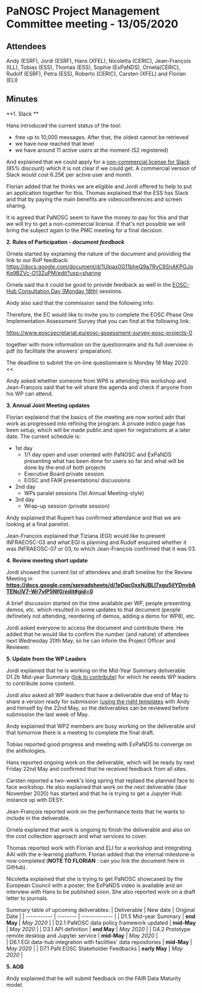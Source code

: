 ﻿PaNOSC Project Management Committee meeting - 13/05/2020
========================================================


Attendees
-------
Andy (ESRF), Jordi (ESRF), Hans (XFEL), Nicoletta (CERIC), Jean-François (ILL), Tobias (ESS), Thomas (ESS), Sophie (ExPaNDS), Ornela(CERIC), Rudolf (ESRF), Petra (ESS), Roberto (CERIC), Carsten (XFEL) and Florian (ELI)


Minutes
-------	

**1. Slack **

Hans introduced the current status of the tool:
* free up to 10,000 messages. After that, the oldest cannot be retrieved
* we have now reached that level
* we have around 11 active users at the moment (52 registered)

And explained that we could apply for a [non-commercial license for Slack](https://slack.com/intl/fr-fr/help/articles/204368833-Slack-pour-les-associations?eu_nc=1) (85% discount) which it is not clear if we could get. A commercial version of Slack would cost 6.25€ per active user and month. 

Florian added that he thinks we are eligible and Jordi offered to help to put an application together for this. Thomas explained that the ESS has Slack and that by paying the main benefits are videoconferences and screen sharing.

It is agreed that PaNOSC seem to have the money to pay for this and that we will try to get a non-commercial license. If that's not possible we will bring the subject again to the PMC meeting for a final decision.

**2. Rules of Participation - *document feedback***

Ornela started by explaining the nature of the document and providing the link to our RoP feedback: https://docs.google.com/document/d/1Ulpax0G11bheQ9a7RyC9SnAKPGJqKq9BZVc-O13ZuPM/edit?usp=sharing

Ornela said tha it could be good to provide feedback as well in the [EOSC-Hub Consultation Day (Monday 18th)](https://www.eosc-hub.eu/eosc-hub-week-2020/agenda) sessions.

Andy also said that the commission send the following info:
>>        

Therefore, the EC would like to invite you to complete the EOSC Phase One Implementation Assessment Survey that you can find at the following link:

https://www.eoscsecretariat.eu/eosc-assessment-survey-eosc-projects-0

together with more information on the questionnaire and its full overview in pdf (to facilitate the answers’ preparation).

The deadline to submit the on-line questionnaire is Monday 18 May 2020.
<<

Andy asked whether someone from WP6 is attending this workshop and Jean-François said that he will share the agenda and check if anyone from his WP can attend.

**3. Annual Joint Meeting updates**

Florian explaiend that the basics of the meeting are now sorted adn that work as progressed into refining the program. A private indico page has been setup, which will be made public and open for registrations at a later date. The current schedule is:
* 1st day
  * 1/1 day open and user oriented with PaNOSC and ExPaNDS presenting what has been done for users so far and what will be done by the end of both projects
  * Executive Board private session
  * EOSC and FAIR presentations/ discussions
* 2nd day
  * WPs paralel sessions (1st Annual Meeting-style)
* 3rd day
  * Wrap-up session (private session)

Andy explained that Rupert has confirmed attendance and that we are looking at a final panelist.

Jean-François explained that Tiziana (EGI) would like to present INFRAEOSC-03 and what EGI is planning and Rudolf enquired whether it was INFRAEOSC-07 or 03, to which Jean-François confirmed that it was 03.

**4. Review meeting short update**

Jordi showed the current list of attendees and draft timeline for the Review Meeting in **https://docs.google.com/spreadsheets/d/1eDqc0xxNJBLl7xgu5iIYDnvbATENcIV7-Wr7vlP5Nf0/edit#gid=0**

A brief discussion started on the time available per WP, people presenting demos, etc. which resulted in some updates to that document (people definetely not attending, reordering of demos, adding a demo for WP8), etc.

Jordi asked everyone to access the document and contribute there. He added that he would like to confirm the number (and nature) of attendees next Wednesday 20th May, so he can inform the Project Officer and Reviewer.

**5. Update from the WP Leaders**

Jordi explained that he is working on the Mid-Year Summary deliverable D1.2b Mid-year Summary ([link to contribute](https://docs.google.com/document/d/1X96DtpDITHmHwcHVNgRrcMSOZyjwb9C2/edit#heading=h.gjdgxs)) for which he needs WP leaders to contribute some content.

Jordi also asked all WP leaders that have a deliverable due end of May to share a version ready for submission ([using the right templates](https://github.com/panosc-eu/panosc/tree/master/Logos%20and%20Templates/Templates) with Andy and himself by the 22nd May, so the deliverables can be reviewed before submission the last week of May.

Andy explained that WP2 members are busy working on the deliverable and that tomorrow there is a meeting to complete the final draft.

Tobias reported good progress and meeting with ExPaNDS to converge on the anthologies.

Hans reported ongoing work on the deliverable, which will be ready by next Friday 22nd May and confirmed that he received feedback from all sites.

Carsten reported a two-week's long spring that replaed the planned face to face workshop. He also explained that work on the next deliverable (due November 2020) has started and that he is trying to get a Jupyter Hub instance up with DESY.

Jean-François reported work on the performance tests that he wants to include in the deliverable.

Ornela explained that work is ongoing to finish the deliverable and also on the cost collection approach and what services to cover.

Thomas reported work with Florian and ELI for a workshop and integrating AAI with the e-learning platform. Florian added that the internal milestone is now completed (**NOTE TO FLORIAN** : can you link the document here in GitHub).

Nicoletta explained that she is trying to get PaNOSC showcased by the European Council with a poster, the ExPaNDS video is available and an interview with Hans to be published soon. She also reported work on a draft letter to journals.

Summary table of upcoming deliverables:
| Deliverable | New date | Original Date | 
| ----------- | -------- | ------------- | 
| D1.5 Mid-year Summary | **end May** | *May 2020* | 
| D2.1 PaNOSC data policy framework updated | **mid-May** | *May 2020* | 
| D3.1 API definition | **end May** | *May 2020* | 
| D4.2 Prototype remote desktop and Jupyter service | **mid-May** | *May 2020* |  
| D6.1 EGI data-hub integration with facilities' data repositories | **mid-May** | *May 2020* | 
| D7.1 PaN EOSC Stakeholder Feedbacks | **early May** | *May 2020* | 


**5. AOB**

Andy explained that he will submit feedback on the FAIR Data Maturity model.


















